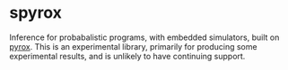# spyrox

Inference for probabalistic programs, with embedded simulators,
built on [pyrox](https://github.com/danielward27/pyrox). This is an experimental
library, primarily for producing some experimental results, and is unlikely to have
continuing support.
